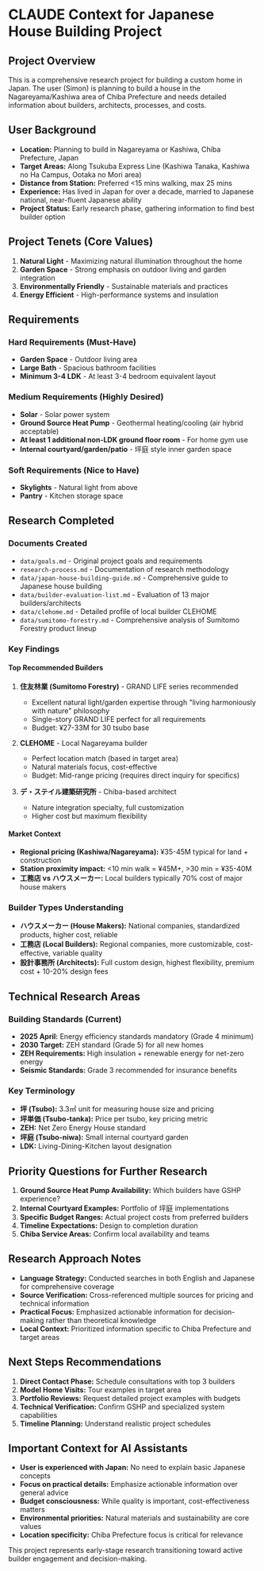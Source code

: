 # CLAUDE Context for Japanese House Building Project

## Project Overview

This is a comprehensive research project for building a custom home in Japan. The user (Simon) is planning to build a house in the Nagareyama/Kashiwa area of Chiba Prefecture and needs detailed information about builders, architects, processes, and costs.

## User Background

- **Location:** Planning to build in Nagareyama or Kashiwa, Chiba Prefecture, Japan
- **Target Areas:** Along Tsukuba Express Line (Kashiwa Tanaka, Kashiwa no Ha Campus, Ootaka no Mori area)
- **Distance from Station:** Preferred <15 mins walking, max 25 mins
- **Experience:** Has lived in Japan for over a decade, married to Japanese national, near-fluent Japanese ability
- **Project Status:** Early research phase, gathering information to find best builder option

## Project Tenets (Core Values)

1. **Natural Light** - Maximizing natural illumination throughout the home
2. **Garden Space** - Strong emphasis on outdoor living and garden integration  
3. **Environmentally Friendly** - Sustainable materials and practices
4. **Energy Efficient** - High-performance systems and insulation

## Requirements

### Hard Requirements (Must-Have)
- **Garden Space** - Outdoor living area
- **Large Bath** - Spacious bathroom facilities
- **Minimum 3-4 LDK** - At least 3-4 bedroom equivalent layout

### Medium Requirements (Highly Desired)
- **Solar** - Solar power system
- **Ground Source Heat Pump** - Geothermal heating/cooling (air hybrid acceptable)
- **At least 1 additional non-LDK ground floor room** - For home gym use
- **Internal courtyard/garden/patio** - 坪庭 style inner garden space

### Soft Requirements (Nice to Have)
- **Skylights** - Natural light from above
- **Pantry** - Kitchen storage space

## Research Completed

### Documents Created
- `data/goals.md` - Original project goals and requirements
- `research-process.md` - Documentation of research methodology  
- `data/japan-house-building-guide.md` - Comprehensive guide to Japanese house building
- `data/builder-evaluation-list.md` - Evaluation of 13 major builders/architects
- `data/clehome.md` - Detailed profile of local builder CLEHOME
- `data/sumitomo-forestry.md` - Comprehensive analysis of Sumitomo Forestry product lineup

### Key Findings

#### Top Recommended Builders
1. **住友林業 (Sumitomo Forestry)** - GRAND LIFE series recommended
   - Excellent natural light/garden expertise through "living harmoniously with nature" philosophy
   - Single-story GRAND LIFE perfect for all requirements
   - Budget: ¥27-33M for 30 tsubo base

2. **CLEHOME** - Local Nagareyama builder
   - Perfect location match (based in target area)
   - Natural materials focus, cost-effective
   - Budget: Mid-range pricing (requires direct inquiry for specifics)

3. **デ・ステイル建築研究所** - Chiba-based architect
   - Nature integration specialty, full customization
   - Higher cost but maximum flexibility

#### Market Context
- **Regional pricing (Kashiwa/Nagareyama):** ¥35-45M typical for land + construction
- **Station proximity impact:** <10 min walk = ¥45M+, >30 min = ¥35-40M
- **工務店 vs ハウスメーカー:** Local builders typically 70% cost of major house makers

### Builder Types Understanding
- **ハウスメーカー (House Makers):** National companies, standardized products, higher cost, reliable
- **工務店 (Local Builders):** Regional companies, more customizable, cost-effective, variable quality  
- **設計事務所 (Architects):** Full custom design, highest flexibility, premium cost + 10-20% design fees

## Technical Research Areas

### Building Standards (Current)
- **2025 April:** Energy efficiency standards mandatory (Grade 4 minimum)
- **2030 Target:** ZEH standard (Grade 5) for all new homes
- **ZEH Requirements:** High insulation + renewable energy for net-zero energy
- **Seismic Standards:** Grade 3 recommended for insurance benefits

### Key Terminology
- **坪 (Tsubo):** 3.3㎡ unit for measuring house size and pricing
- **坪単価 (Tsubo-tanka):** Price per tsubo, key pricing metric
- **ZEH:** Net Zero Energy House standard
- **坪庭 (Tsubo-niwa):** Small internal courtyard garden
- **LDK:** Living-Dining-Kitchen layout designation

## Priority Questions for Further Research

1. **Ground Source Heat Pump Availability:** Which builders have GSHP experience?
2. **Internal Courtyard Examples:** Portfolio of 坪庭 implementations
3. **Specific Budget Ranges:** Actual project costs from preferred builders
4. **Timeline Expectations:** Design to completion duration
5. **Chiba Service Areas:** Confirm local availability and teams

## Research Approach Notes

- **Language Strategy:** Conducted searches in both English and Japanese for comprehensive coverage
- **Source Verification:** Cross-referenced multiple sources for pricing and technical information
- **Practical Focus:** Emphasized actionable information for decision-making rather than theoretical knowledge
- **Local Context:** Prioritized information specific to Chiba Prefecture and target areas

## Next Steps Recommendations

1. **Direct Contact Phase:** Schedule consultations with top 3 builders
2. **Model Home Visits:** Tour examples in target area
3. **Portfolio Reviews:** Request detailed project examples with budgets  
4. **Technical Verification:** Confirm GSHP and specialized system capabilities
5. **Timeline Planning:** Understand realistic project schedules

## Important Context for AI Assistants

- **User is experienced with Japan:** No need to explain basic Japanese concepts
- **Focus on practical details:** Emphasize actionable information over general advice
- **Budget consciousness:** While quality is important, cost-effectiveness matters
- **Environmental priorities:** Natural materials and sustainability are core values
- **Location specificity:** Chiba Prefecture focus is critical for relevance

This project represents early-stage research transitioning toward active builder engagement and decision-making.